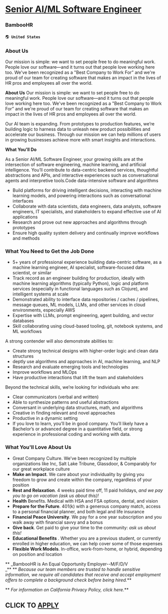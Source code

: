# [Senior AI/ML Software Engineer](https://www.remotewlb.com/apply/senior-ai-ml-software-engineer)  
### BambooHR  
#### `🌎 United States`  

### About Us

Our mission is simple: we want to set people free to do meaningful work. People love our software—and it turns out that people love working here too. We've been recognized as a "Best Company to Work For” and we're proud of our team for creating software that makes an impact in the lives of HR pros and employees all over the world.

 **About Us** Our mission is simple: we want to set people free to do meaningful work. People love our software—and it turns out that people love working here too. We've been recognized as a "Best Company to Work For” and we're proud of our team for creating software that makes an impact in the lives of HR pros and employees all over the world.

Our AI team is expanding. From prototypes to production features, we’re building logic to harness data to unleash new product possibilities and accelerate our business. Through our mission we can help millions of users in growing businesses achieve more with smart insights and interactions.  
  
 **What You'll Do**

As a Senior AI/ML Software Engineer, your growing skills are at the intersection of software engineering, machine learning, and artificial intelligence. You’ll contribute to data-centric backend services, thoughtful abstractions and APIs, and interactive experiences such as conversational agents and interpretive tools.Code data-intensive software and algorithms

  * Build platforms for driving intelligent decisions, interacting with machine learning models, and powering interactions such as conversational interfaces
  * Collaborate with data scientists, data engineers, data analysts, software engineers, IT specialists, and stakeholders to expand effective use of AI applications
  * Research and prove out new approaches and algorithms through prototypes
  * Ensure high quality system delivery and continually improve workflows and methods

### What You Need to Get the Job Done

  * 5+ years of professional experience building data-centric software, as a machine learning engineer, AI specialist, software-focused data scientist, or similar
  * Track record as an engineer building for production, ideally with machine learning algorithms (typically Python), logic and platform services (especially in functional languages such as Clojure), and intelligent systems at scale
  * Demonstrated ability to interface data repositories / caches / pipelines, message queues, ML models, LLMs, and other services in cloud environments, especially AWS
  * Expertise with LLMs, prompt engineering, agent building, and vector databases
  * Skill collaborating using cloud-based tooling, git, notebook systems, and ML workflows

A strong contender will also demonstrate abilities to:

  * Create strong technical designs with higher-order logic and clean data structures
  * deptly use algorithms and approaches in AI, machine learning, and NLP
  * Research and evaluate emerging tools and technologies
  * Improve workflows and MLOps
  * Have productive interactions that lift the team and stakeholders

Beyond the technical skills, we’re looking for individuals who are:

  * Clear communicators (verbal and written)
  * Able to synthesize patterns and useful abstractions
  * Conversant in underlying data structures, math, and algorithms
  * Creative in finding relevant and novel approaches
  * Productive in a dynamic setting
  * If you love to learn, you’ll be in good company. You’ll likely have a Bachelor’s or advanced degree in a quantitative field, or strong experience in professional coding and working with data.

### What You'll Love About Us

  * Great Company Culture. We’ve been recognized by multiple organizations like Inc, Salt Lake Tribune, Glassdoor, & Comparably for our great workplace culture
  *  **Make an Impact**. We care about your individuality by giving you freedom to grow and create within the company, regardless of your position
  *  **Rest and Relaxation**. 4 weeks paid time off, 11 paid holidays, _and we pay you to go on vacation (ask us about this)!_
  *  **Health** Benefits. Medical with HSA and FSA options, dental, and vision
  *  **Prepare for the Future**. 401(k) with a generous company match, access to a personal financial planner, and both legal and life insurance
  *  **Financial Peace University**. We pay for a one year subscription and you walk away with financial savvy and a bonus
  *  **Give back**. Get paid to give your time to the community: _ask us about this!_
  *  **Educational Benefits** _._ Whether you are a previous student, or currently enrolled in higher education, we can help cover some of those expenses
  *  **Flexible Work Models**. In-office, work-from-home, or hybrid, depending on position and location

 ** _BambooHR is An Equal Opportunity Employer--M/F/D/V  
_** ** _Because our team members are trusted to handle sensitive information, we require all candidates that receive and accept employment offers to complete a background check before being hired._**

 ** _For information on California Privacy Policy, click here._**

  
## CLICK TO [APPLY](https://www.remotewlb.com/apply/senior-ai-ml-software-engineer)

